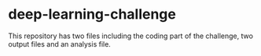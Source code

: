 # deep-learning-challenge

This repository has two files including the coding part of the challenge, two output files and an analysis file. 
